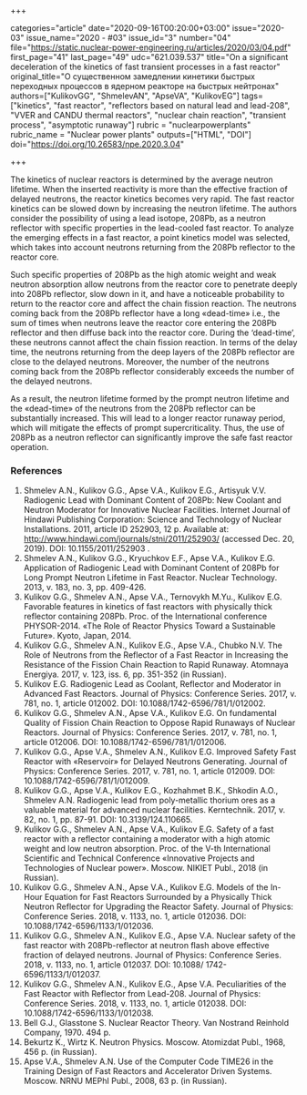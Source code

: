 +++

categories="article"
date="2020-09-16T00:20:00+03:00"
issue="2020-03"
issue_name="2020 - #03"
issue_id="3"
number="04"
file="https://static.nuclear-power-engineering.ru/articles/2020/03/04.pdf"
first_page="41"
last_page="49"
udc="621.039.537"
title="On a significant deceleration of the kinetics of fast transient processes in a fast reactor"
original_title="О существенном замедлении кинетики быстрых переходных процессов в ядерном реакторе на быстрых нейтронах"
authors=["KulikovGG", "ShmelevAN", "ApseVA", "KulikovEG"]
tags=["kinetics", "fast reactor", "reflectors based on natural lead and lead-208", "VVER and CANDU thermal reactors", "nuclear chain reaction", "transient process", "asymptotic runaway"]
rubric = "nuclearpowerplants"
rubric_name = "Nuclear power plants"
outputs=["HTML", "DOI"]
doi="https://doi.org/10.26583/npe.2020.3.04"

+++

The kinetics of nuclear reactors is determined by the average neutron lifetime. When the inserted reactivity is more than the effective fraction of delayed neutrons, the reactor kinetics becomes very rapid. The fast reactor kinetics can be slowed down by increasing the neutron lifetime. The authors consider the possibility of using a lead isotope, 208Pb, as a neutron reflector with specific properties in the lead-cooled fast reactor. To analyze the emerging effects in a fast reactor, a point kinetics model was selected, which takes into account neutrons returning from the 208Pb reflector to the reactor core.

Such specific properties of 208Pb as the high atomic weight and weak neutron absorption allow neutrons from the reactor core to penetrate deeply into 208Pb reflector, slow down in it, and have a noticeable probability to return to the reactor core and affect the chain fission reaction. The neutrons coming back from the 208Pb reflector have a long «dead-time» i.e., the sum of times when neutrons leave the reactor core entering the 208Pb reflector and then diffuse back into the reactor core. During the ‘dead-time’, these neutrons cannot affect the chain fission reaction. In terms of the delay time, the neutrons returning from the deep layers of the 208Pb reflector are close to the delayed neutrons. Moreover, the number of the neutrons coming back from the 208Pb reflector considerably exceeds the number of the delayed neutrons.

As a result, the neutron lifetime formed by the prompt neutron lifetime and the «dead-time» of the neutrons from the 208Pb reflector can be substantially increased. This will lead to a longer reactor runaway period, which will mitigate the effects of prompt supercriticality. Thus, the use of 208Pb as a neutron reflector can significantly improve the safe fast reactor operation.

### References

1. Shmelev A.N., Kulikov G.G., Apse V.A., Kulikov E.G., Artisyuk V.V. Radiogenic Lead with Dominant Content of 208Pb: New Coolant and Neutron Moderator for Innovative Nuclear Facilities. Internet Journal of Hindawi Publishing Corporation: Science and Technology of Nuclear Installations. 2011, article ID 252903, 12 p. Available at: http://www.hindawi.com/journals/stni/2011/252903/ (accessed Dec. 20, 2019). DOI: 10.1155/2011/252903 .
2. Shmelev A.N., Kulikov G.G., Kryuchkov E.F., Apse V.A., Kulikov E.G. Application of Radiogenic Lead with Dominant Content of 208Pb for Long Prompt Neutron Lifetime in Fast Reactor. Nuclear Technology. 2013, v. 183, no. 3, pp. 409-426.
3. Kulikov G.G., Shmelev A.N., Apse V.A., Ternovykh M.Yu., Kulikov E.G. Favorable features in kinetics of fast reactors with physically thick reflector containing 208Pb. Proc. of the International conference PHYSOR-2014. «The Role of Reactor Physics Toward a Sustainable Future». Kyoto, Japan, 2014.
4. Kulikov G.G., Shmelev A.N., Kulikov E.G., Apse V.A., Chubko N.V. The Role of Neutrons from the Reflector of a Fast Reactor in Increasing the Resistance of the Fission Chain Reaction to Rapid Runaway. Atomnaya Energiya. 2017, v. 123, iss. 6, pp. 351-352 (in Russian).
5. Kulikov E.G. Radiogenic Lead as Coolant, Reflector and Moderator in Advanced Fast Reactors. Journal of Physics: Conference Series. 2017, v. 781, no. 1, article 012002. DOI: 10.1088/1742-6596/781/1/012002.
6. Kulikov G.G., Shmelev A.N., Apse V.A., Kulikov E.G. On fundamental Quality of Fission Chain Reaction to Oppose Rapid Runaways of Nuclear Reactors. Journal of Physics: Conference Series. 2017, v. 781, no. 1, article 012006. DOI: 10.1088/1742-6596/781/1/012006.
7. Kulikov G.G., Apse V.A., Shmelev A.N., Kulikov E.G. Improved Safety Fast Reactor with «Reservoir» for Delayed Neutrons Generating. Journal of Physics: Conference Series. 2017, v. 781, no. 1, article 012009. DOI: 10.1088/1742-6596/781/1/012009.
8. Kulikov G.G., Apse V.A., Kulikov E.G., Kozhahmet B.K., Shkodin A.O., Shmelev A.N. Radiogenic lead from poly-metallic thorium ores as a valuable material for advanced nuclear facilities. Kerntechnik. 2017, v. 82, no. 1, pp. 87-91. DOI: 10.3139/124.110665.
9. Kulikov G.G., Shmelev A.N., Apse V.A., Kulikov E.G. Safety of a fast reactor with a reflector containing a moderator with a high atomic weight and low neutron absorption. Proc. of the V-th International Scientific and Technical Conference «Innovative Projects and Technologies of Nuclear power». Moscow. NIKIET Publ., 2018 (in Russian).
10. Kulikov G.G., Shmelev A.N., Apse V.A., Kulikov E.G. Models of the In-Hour Equation for Fast Reactors Surrounded by a Physically Thick Neutron Reflector for Upgrading the Reactor Safety. Journal of Physics: Conference Series. 2018, v. 1133, no. 1, article 012036. DOI: 10.1088/1742-6596/1133/1/012036.
11. Kulikov G.G., Shmelev A.N., Kulikov E.G., Apse V.A. Nuclear safety of the fast reactor with 208Pb-reflector at neutron flash above effective fraction of delayed neutrons. Journal of Physics: Conference Series. 2018, v. 1133, no. 1, article 012037. DOI: 10.1088/ 1742-6596/1133/1/012037.
12. Kulikov G.G., Shmelev A.N., Kulikov E.G., Apse V.A. Peculiarities of the Fast Reactor with Reflector from Lead-208. Journal of Physics: Conference Series. 2018, v. 1133, no. 1, article 012038. DOI: 10.1088/1742-6596/1133/1/012038.
13. Bell G.J., Glasstone S. Nuclear Reactor Theory. Van Nostrand Reinhold Company, 1970. 494 p.
14. Bekurtz K., Wirtz K. Neutron Physics. Moscow. Atomizdat Publ., 1968, 456 p. (in Russian).
15. Apse V.A., Shmelev A.N. Use of the Computer Code TIME26 in the Training Design of Fast Reactors and Accelerator Driven Systems. Moscow. NRNU MEPhI Publ., 2008, 63 p. (in Russian).